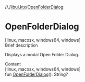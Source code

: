 //[.](../index.md)/[libui.ktx](index.md)/[OpenFolderDialog](-open-folder-dialog.md)



# OpenFolderDialog  
[linux, macosx, windows64, windows]  
Brief description  


Displays a modal Open Folder Dialog.

  
  
  
Content  
[linux, macosx, windows64, windows]  
fun [OpenFolderDialog](-open-folder-dialog.md)(): String?  



